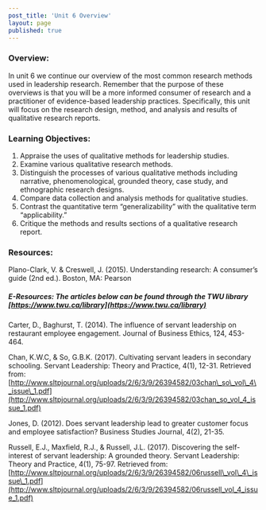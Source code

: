 ```yaml
---
post_title: 'Unit 6 Overview'
layout: page
published: true
---
```


### Overview:

In unit 6 we continue our overview of the most common research methods used in leadership research.  Remember that the purpose of these overviews is that you will be a more informed consumer of research and a practitioner of evidence-based leadership practices.  Specifically, this unit will focus on the research design, method, and analysis and results of qualitative research reports.

### Learning Objectives:

1. Appraise the uses of qualitative methods for leadership studies.  
2. Examine various qualitative research methods.  
3. Distinguish the processes of various qualitative methods including narrative, phenomenological, grounded theory, case study, and ethnographic research designs.  
4. Compare data collection and analysis methods for qualitative studies.  
5. Contrast the quantitative term “generalizability” with the qualitative term “applicability.”  
6. Critique the methods and results sections of a qualitative research report.

### Resources:

Plano-Clark, V. & Creswell, J. \(2015\). Understanding research: A consumer’s guide \(2nd ed.\). Boston, MA: Pearson

##### E-Resources: The articles below can be found through the TWU library [https://www.twu.ca/library](https://www.twu.ca/library)

Carter, D., Baghurst, T. \(2014\). The influence of servant leadership on restaurant employee engagement. Journal of Business Ethics, 124, 453-464. 

Chan, K.W.C, & So, G.B.K. \(2017\). Cultivating servant leaders in secondary schooling. Servant Leadership: Theory and Practice, 4\(1\), 12-31.  Retrieved from: [http://www.sltpjournal.org/uploads/2/6/3/9/26394582/03chan\_so\_vol\_4\_issue\_1.pdf](http://www.sltpjournal.org/uploads/2/6/3/9/26394582/03chan_so_vol_4_issue_1.pdf)

Jones, D. \(2012\). Does servant leadership lead to greater customer focus and employee satisfaction? Business Studies Journal, 4\(2\), 21-35.

Russell, E.J., Maxfield, R.J., & Russell, J.L. \(2017\). Discovering the self-interest of servant leadership: A grounded theory. Servant Leadership: Theory and Practice, 4\(1\), 75-97.  Retrieved from: [http://www.sltpjournal.org/uploads/2/6/3/9/26394582/06russell\_vol\_4\_issue\_1.pdf](http://www.sltpjournal.org/uploads/2/6/3/9/26394582/06russell_vol_4_issue_1.pdf)


